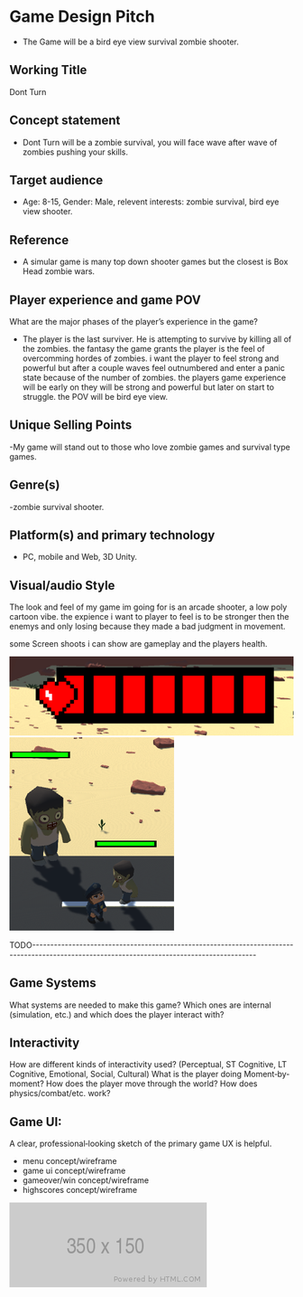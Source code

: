 # Game Design Pitch
- The Game will be a bird eye view survival zombie shooter.
 
## Working Title
Dont Turn

## Concept statement  
- Dont Turn will be a zombie survival, you will face wave after wave of zombies pushing your skills.

## Target audience  
- Age: 8-15, Gender: Male, relevent interests: zombie survival, bird eye view shooter. 

## Reference
- A simular game is many top down shooter games but the closest is Box Head zombie wars.

## Player experience and game POV 
What are the major phases of the player’s experience in the game? 
 
- The player is the last surviver. He is attempting to survive by killing all of the zombies. the fantasy the game grants the player is the feel of overcomming hordes of zombies. i want the player to feel strong and powerful but after a couple waves feel outnumbered and enter a panic state because of the number of zombies. the players game experience will be early on they will be strong and powerful but later on start to struggle. the POV will be bird eye view.

## Unique Selling Points

-My game will stand out to those who love zombie games and survival type games.

## Genre(s) 

-zombie survival shooter.

## Platform(s) and primary technology 

- PC, mobile and Web, 3D Unity.

## Visual/audio Style 
The look and feel of my game im going for is an arcade shooter, a low poly cartoon vibe.
the expience i want to player to feel is to be stronger then the enemys and only losing because they made a bad judgment in movement.

some Screen shoots i can show are gameplay and the players health.

![alt text](./images/ScreenShot_1.png "Player Health")
![alt text](./images/ScreenShot_2.png "GamePlay")

TODO--------------------------------------------------------------------------------------------------------------------------------------------

## Game Systems
What systems are needed to make this game? Which ones are internal (simulation, etc.) and which does the player interact with? 



## Interactivity
How are different kinds of interactivity used? (Perceptual, ST Cognitive, LT Cognitive, Emotional, Social, Cultural) What is the player doing Moment‐by‐moment? How does the player move through the world?  How does physics/combat/etc. work? 

## Game UI:
A clear, professional‐looking sketch of the primary game UX is helpful. 
- menu concept/wireframe
- game ui concept/wireframe
- gameover/win concept/wireframe
- highscores concept/wireframe

![alt text](./images/350x150.png "Logo Title Text 1")
